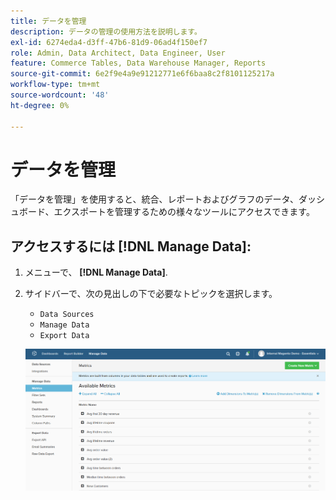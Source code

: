 ```yaml
---
title: データを管理
description: データの管理の使用方法を説明します。
exl-id: 6274eda4-d3ff-47b6-81d9-06ad4f150ef7
role: Admin, Data Architect, Data Engineer, User
feature: Commerce Tables, Data Warehouse Manager, Reports
source-git-commit: 6e2f9e4a9e91212771e6f6baa8c2f8101125217a
workflow-type: tm+mt
source-wordcount: '48'
ht-degree: 0%

---
```


# データを管理

「データを管理」を使用すると、統合、レポートおよびグラフのデータ、ダッシュボード、エクスポートを管理するための様々なツールにアクセスできます。

## アクセスするには [!DNL Manage Data]:

1. メニューで、 **[!DNL Manage Data]**.

1. サイドバーで、次の見出しの下で必要なトピックを選択します。

   * `Data Sources`
   * `Manage Data`
   * `Export Data`

   ![データを管理](../../assets/magento-bi-manage-data.png)<!--{: .zoom}-->
